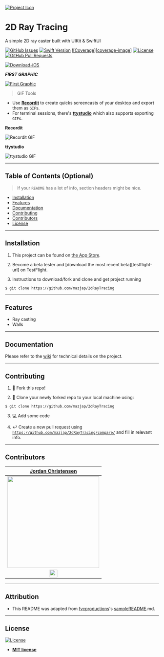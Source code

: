 [![Project Icon][project-icon]][appstore-url]

# 2D Ray Tracing

A simple 2D ray caster built with UIKit & SwiftUI

[![GitHub Issues][issues-image]][issues-url]
[![Swift Version][swift-image]][swift-url]
[![Coverage][coverage-image]][no-link]
[![License][license-image]][license-url]
[![GitHub Pull Requests][pr-image]][pr-url]

[![Download-iOS][appstore-image]][appstore-url]

***FIRST GRAPHIC***

[![First Graphic](http://i.imgur.com/dt8AUb6.png)]()

> GIF Tools

- Use <a href="http://recordit.co/" target="_blank">**Recordit**</a> to create quicks screencasts of your desktop and export them as `GIF`s.
- For terminal sessions, there's <a href="https://github.com/chjj/ttystudio" target="_blank">**ttystudio**</a> which also supports exporting `GIF`s.

**Recordit**

![Recordit GIF](http://g.recordit.co/iLN6A0vSD8.gif)

**ttystudio**

![ttystudio GIF](https://raw.githubusercontent.com/chjj/ttystudio/master/img/example.gif)

---

## Table of Contents (Optional)

> If your `README` has a lot of info, section headers might be nice.

- [Installation](#installation)
- [Features](#features)
- [Documentation](#documentation)
- [Contributing](#contributing)
- [Contributors](#contributors)
- [License](#license)

---

## Installation

1. This project can be found on [the App Store][appstore-url].

2. Become a beta tester and [download the most recent beta][testflight-url] on TestFlight.

3. Instructions to download/fork and clone and get project running

```shell
$ git clone https://github.com/mazjap/2dRayTracing
```

---

## Features

- Ray casting
- Walls

---

## Documentation

Please refer to the [wiki][wiki-url] for technical details on the project.

---

## Contributing

1. :fork_and_knife: Fork this repo!

2. :dancers: Clone your newly forked repo to your local machine using:
```shell
$ git clone https://github.com/mazjap/2dRayTracing
```
3. :computer: Add some code

4. :leftwards_arrow_with_hook: Create a new pull request using [`https://github.com/mazjap/2dRayTracing/compare/`](https://github.com/mazjap/2dRayTracing/compare/) and fill in relevant info.

---

## Contributors

| [Jordan Christensen](https://jordan-christensen.com/) |
| :---: |
| [<img src="https://avatars0.githubusercontent.com/u/24785257?s=460&v=4" width="300" />](https://github.com/mazjap) |
| [<img src="https://github.com/favicon.ico" width="25"> ](https://github.com/mazjap) | [<img src="https://static.licdn.com/sc/h/al2o9zrvru7aqj8e1x2rzsrca" width="25"> ](https://www.linkedin.com/in/jordan-a-christensen/) |

---

## Attribution

- This README was adapted from [fvcproductions](https://github.com/fvcproductions/)'s [sampleREADME](https://gist.github.com/fvcproductions/1bfc2d4aecb01a834b46).md.

---

## License

[![License][license-image]][license-url]

- **[MIT license][license-url]**

<!-- Project Images -->
[project-icon]: https://avatars2.githubusercontent.com/u/24785257?s=200

<!-- Badge Images -->
[build-image]: http://img.shields.io/travis/mazjap/2dRayTracing?style=flat-square/ "Unit Tests Passing"
[issues-image]: https://img.shields.io/github/issues/mazjap/2dRayTracing "Issues"
[license-image]: https://img.shields.io/badge/License-MIT-blue "License"
[appstore-image]: https://img.shields.io/badge/-Download%20on%20the%20App%20Store-gray?logo=apple&color=cfdfef "Download on the App Store"
[pr-image]: https://img.shields.io/github/issues-pr/mazjap/2dRayTracing "Pull Requests"
[swift-image]: https://img.shields.io/badge/Swift-5.2-green "Swift"

<!-- URL's -->
[no-link]: #
[issues-url]: ../../issues
[swift-url]: https://swift.org/
[objc-url]: https://developer.apple.com/library/archive/documentation/Cocoa/Conceptual/ProgrammingWithObjectiveC/Introduction/Introduction.html
[license-url]: LICENSE
[appstore-url]: #
[pr-url]: ../../pulls
[wiki-url]: ../../wiki
